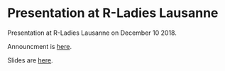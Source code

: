 # Presentation at R-Ladies Lausanne

Presentation at R-Ladies Lausanne on December 10 2018.

Announcment is [here](https://www.meetup.com/rladies-lausanne/events/256147656/).

Slides are [here](https://sinarueeger.github.io/20181210-rladies-lausanne/#1).

